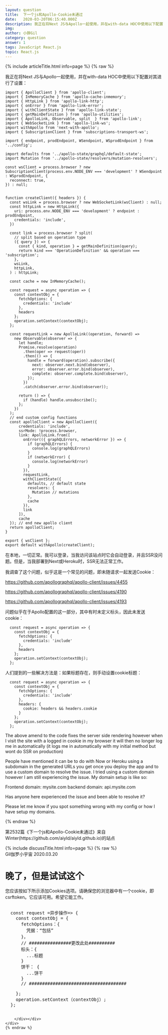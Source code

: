 ```yaml
---
layout: question
title:  下一个js和Apollo-Cookie未通过
date:   2020-03-20T06:15:40.000Z
description: 我正在将Next JS与Apollo一起使用，并在with-data HOC中使用以下配置对其进行了设置：import { ApolloClient ...
img: 
author: 小胖Gil
category: question
answer: 1
tags: JavaScript React.js
topic: React.js
---
```

<div class="article-root">
  <div class="article">
    {% include articleTitle.html info=page %}
    {% raw %}
    <div class="article-content"><p><font style="vertical-align: inherit;"><font style="vertical-align: inherit;">我正在将Next JS与Apollo一起使用，并在with-data HOC中使用以下配置对其进行了设置：</font></font></p>

<pre><code>import { ApolloClient } from 'apollo-client';<font></font>
import { InMemoryCache } from 'apollo-cache-inmemory';<font></font>
import { HttpLink } from 'apollo-link-http';<font></font>
import { onError } from 'apollo-link-error';<font></font>
import { withClientState } from 'apollo-link-state';<font></font>
import { getMainDefinition } from 'apollo-utilities';<font></font>
import { ApolloLink, Observable, split  } from 'apollo-link';<font></font>
import { WebSocketLink } from 'apollo-link-ws';<font></font>
import withApollo from 'next-with-apollo';<font></font>
import { SubscriptionClient } from 'subscriptions-transport-ws';<font></font>
<font></font>
import { endpoint, prodEndpoint, WSendpoint, WSprodEndpoint } from '../config';<font></font>
<font></font>
import defaults from '../apollo-state/graphql/default-state';<font></font>
import Mutation from '../apollo-state/resolvers/mutation-resolvers';<font></font>
<font></font>
const wsClient = process.browser ? new SubscriptionClient(process.env.NODE_ENV === 'development' ? WSendpoint : WSprodEndpoint, {<font></font>
  reconnect: true,<font></font>
}) : null;<font></font>
<font></font>
<font></font>
function createClient({ headers }) {<font></font>
  const wsLink = process.browser ? new WebSocketLink(wsClient) : null;<font></font>
  const httpLink = new HttpLink({<font></font>
    uri: process.env.NODE_ENV === 'development' ? endpoint : prodEndpoint,<font></font>
    credentials: 'include',<font></font>
  })<font></font>
<font></font>
  const link = process.browser ? split(<font></font>
    // split based on operation type<font></font>
    ({ query }) =&gt; {<font></font>
      const { kind, operation } = getMainDefinition(query);<font></font>
      return kind === 'OperationDefinition' &amp;&amp; operation === 'subscription';<font></font>
    },<font></font>
    wsLink,<font></font>
    httpLink,<font></font>
  ) : httpLink;<font></font>
<font></font>
  const cache = new InMemoryCache();<font></font>
<font></font>
  const request = async operation =&gt; {<font></font>
    const contextObj = {<font></font>
      fetchOptions: {<font></font>
        credentials: 'include'<font></font>
      },<font></font>
      headers<font></font>
    };<font></font>
    operation.setContext(contextObj);<font></font>
  }; <font></font>
<font></font>
  const requestLink = new ApolloLink((operation, forward) =&gt;<font></font>
    new Observable(observer =&gt; {<font></font>
      let handle;<font></font>
      Promise.resolve(operation)<font></font>
        .then(oper =&gt; request(oper))<font></font>
        .then(() =&gt; {<font></font>
          handle = forward(operation).subscribe({<font></font>
            next: observer.next.bind(observer),<font></font>
            error: observer.error.bind(observer),<font></font>
            complete: observer.complete.bind(observer),<font></font>
          });<font></font>
        })<font></font>
        .catch(observer.error.bind(observer));<font></font>
<font></font>
      return () =&gt; {<font></font>
        if (handle) handle.unsubscribe();<font></font>
      };<font></font>
    })<font></font>
  );<font></font>
  // end custom config functions<font></font>
  const apolloClient = new ApolloClient({<font></font>
      credentials: 'include',<font></font>
      ssrMode: !process.browser,<font></font>
      link: ApolloLink.from([<font></font>
        onError(({ graphQLErrors, networkError }) =&gt; {<font></font>
          if (graphQLErrors) {<font></font>
            console.log(graphQLErrors)<font></font>
          }<font></font>
          if (networkError) {<font></font>
            console.log(networkError)<font></font>
          }<font></font>
        }),<font></font>
        requestLink,<font></font>
        withClientState({<font></font>
          defaults, // default state<font></font>
          resolvers: {<font></font>
            Mutation // mutations<font></font>
          },<font></font>
          cache<font></font>
        }),<font></font>
        link<font></font>
      ]),<font></font>
      cache<font></font>
  }); // end new apollo client<font></font>
  return apolloClient;<font></font>
}<font></font>
<font></font>
export { wsClient };<font></font>
export default withApollo(createClient);<font></font>
</code></pre>

<p><font style="vertical-align: inherit;"><font style="vertical-align: inherit;">在本地，一切正常。</font><font style="vertical-align: inherit;">我可以登录，当我访问该站点时它会自动登录，并且SSR没问题。</font><font style="vertical-align: inherit;">但是，当我部署到Next或Heroku时，SSR无法正常工作。</font></font></p>

<p><font style="vertical-align: inherit;"><font style="vertical-align: inherit;">我调查了这个问题，似乎这是一个常见的问题，即未随请求一起发送Cookie：</font></font></p>

<p><a href="https://github.com/apollographql/apollo-client/issues/4455" rel="noreferrer"><font style="vertical-align: inherit;"><font style="vertical-align: inherit;">https://github.com/apollographql/apollo-client/issues/4455</font></font></a></p>

<p><a href="https://github.com/apollographql/apollo-client/issues/4190" rel="noreferrer"><font style="vertical-align: inherit;"><font style="vertical-align: inherit;">https://github.com/apollographql/apollo-client/issues/4190</font></font></a></p>

<p><a href="https://github.com/apollographql/apollo-client/issues/4193" rel="noreferrer"><font style="vertical-align: inherit;"><font style="vertical-align: inherit;">https://github.com/apollographql/apollo-client/issues/4193</font></font></a></p>

<p><font style="vertical-align: inherit;"><font style="vertical-align: inherit;">问题似乎在于Apollo配置的这一部分，其中有时未定义标头，因此未发送cookie：</font></font></p>

<pre><code>  const request = async operation =&gt; {<font></font>
    const contextObj = {<font></font>
      fetchOptions: {<font></font>
        credentials: 'include'<font></font>
      },<font></font>
      headers<font></font>
    };<font></font>
    operation.setContext(contextObj);<font></font>
  }; <font></font>
</code></pre>

<p><font style="vertical-align: inherit;"><font style="vertical-align: inherit;">人们提到的一些解决方法是：如果标题存在，则手动设置cookie标题：</font></font></p>

<pre><code>  const request = async operation =&gt; {<font></font>
    const contextObj = {<font></font>
      fetchOptions: {<font></font>
        credentials: 'include'<font></font>
      },<font></font>
      headers: {<font></font>
        cookie: headers &amp;&amp; headers.cookie<font></font>
      }<font></font>
    };<font></font>
    operation.setContext(contextObj);<font></font>
  }; <font></font>
</code></pre>

<p>The above amend to the code fixes the server side rendering however when I visit the site with a logged in cookie in my browser it will then no longer log me in automatically (it logs me in automatically with my initial method but wont do SSR on production)</p>

<p>People have mentioned it can be to do with Now or Heroku using a subdomain in the generated URLs you get once you deploy the app and to use a custom domain to resolve the issue. I tried using a custom domain however I am still experiencing the issue. My domain setup is like so:</p>

<p>Frontend domain: mysite.com
backend domain: api.mysite.com</p>

<p>Has anyone here experienced the issue and been able to resolve it? </p>

<p>Please let me know if you spot something wrong with my config or how I have setup my domains.</p></div>
    {% endraw %}
  </div>
  <p class="winter_mark">第2532篇《下一个js和Apollo-Cookie未通过》来自Winter(https://github.com/aiyld/aiyld.github.io)的站点</p>
  <div class="discuss-wrapper">
    {% include discussTitle.html info=page %}
    {% raw %}
    <div class="discuss-list">
    <div class="discuss-item">
        <div class="discuss-parent">
          <div class="discuss-meta">
            <span class="discuss-user">Gil伽罗小宇宙</span>
            <span class="discuss-time">2020.03.20</span>
          </div>
          <div class="discuss-comment"><h1><font style="vertical-align: inherit;"><font style="vertical-align: inherit;">晚了，但是试试这个</font></font></h1>

<p><font style="vertical-align: inherit;"><font style="vertical-align: inherit;">您应该按如下所示添加Cookies选项。</font><font style="vertical-align: inherit;">请确保您的浏览器中有一个cookie，即csrftoken。</font><font style="vertical-align: inherit;">它应该可用。</font><font style="vertical-align: inherit;">希望它能工作。</font></font></p>

<pre><font></font><font style="vertical-align: inherit;"><font style="vertical-align: inherit;">
  const request =异步操作=&gt; {</font></font><font></font><font style="vertical-align: inherit;"><font style="vertical-align: inherit;">
    const contextObj = {</font></font><font></font><font style="vertical-align: inherit;"><font style="vertical-align: inherit;">
      fetchOptions：{</font></font><font></font><font style="vertical-align: inherit;"><font style="vertical-align: inherit;">
        凭据：“包括”</font></font><font></font><font style="vertical-align: inherit;"><font style="vertical-align: inherit;">
      }，</font></font><font></font><font style="vertical-align: inherit;"><font style="vertical-align: inherit;">
      // ################更改此处##########</font></font><font></font><font style="vertical-align: inherit;"><font style="vertical-align: inherit;">
      标头：{</font></font><font></font><font style="vertical-align: inherit;"><font style="vertical-align: inherit;">
        ...标题</font></font><font></font><font style="vertical-align: inherit;"><font style="vertical-align: inherit;">
      }</font></font><font></font><font style="vertical-align: inherit;"><font style="vertical-align: inherit;">
      饼干： {</font></font><font></font><font style="vertical-align: inherit;"><font style="vertical-align: inherit;">
        ...饼干</font></font><font></font><font style="vertical-align: inherit;"><font style="vertical-align: inherit;">
      }</font></font><font></font><font style="vertical-align: inherit;"><font style="vertical-align: inherit;">
      // #####################################</font></font><font></font>
<font></font><font style="vertical-align: inherit;"><font style="vertical-align: inherit;">
    };</font></font><font></font><font style="vertical-align: inherit;"><font style="vertical-align: inherit;">
    operation.setContext（contextObj）;</font></font><font></font><font style="vertical-align: inherit;"><font style="vertical-align: inherit;">
  };</font></font><font></font>
<font></font>
</pre></div>
        </div></div>
    </div>
    {% endraw %}
  </div>
<div>
